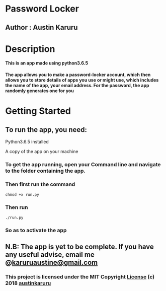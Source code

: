 # Password Locker

## Author : Austin Karuru

# Description

#### This is an app made using python3.6.5

#### The app allows you to make a password-locker account, which then allows you to store details of apps you use or might use, which includes the name of the app, your email address. For the password, the app randomly generates one for you

# Getting Started

## To run the app, you need:

Python3.6.5 installed

A copy of the app on your machine

### To get the app running, open your Command line and navigate to the folder containing the app.

### Then first run the command 
`chmod +x run.py`

### Then run 
`./run.py` 
### So as to activate the app

## N.B: The app is yet to be complete. If you have any useful advise, email me @karuruaustine@gmail.com

### This project is licensed under the MIT Copyright <a href="https://github.com/austinkaruru/password-locker/blob/master/LICENSE">License</a> (c) 2018 <a href="https://github.com/austinkaruru">austinkaruru</a>
